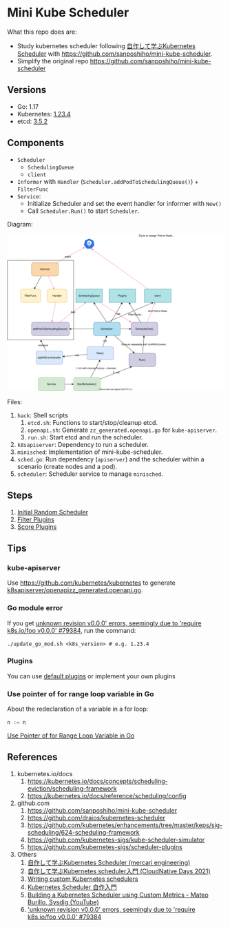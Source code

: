 # Mini Kube Scheduler

What this repo does are:
- Study kubernetes scheduler following [自作して学ぶKubernetes Scheduler](https://engineering.mercari.com/blog/entry/20211220-create-your-kube-scheduler/) with https://github.com/sanposhiho/mini-kube-scheduler.
- Simplify the original repo https://github.com/sanposhiho/mini-kube-scheduler

## Versions

- Go: 1.17
- Kubernetes: [1.23.4](https://github.com/kubernetes/kubernetes/releases/tag/v1.23.4)
- etcd: [3.5.2](https://github.com/etcd-io/etcd/releases/tag/v3.5.2)

## Components

- `Scheduler`
    - `SchedulingQueue`
    - `client`
- `Informer` with `Handler` (`Scheduler.addPodToSchedulingQueue()`) + `FilterFunc`
- `Service`:
    - Initialize Scheduler and set the event handler for informer with `New()`
    - Call `Scheduler.Run()` to start `Scheduler`.

Diagram:

![](diagram.drawio.svg)

Files:
1. `hack`: Shell scripts
    1. `etcd.sh`: Functions to start/stop/cleanup etcd.
    1. `openapi.sh`: Generate `zz_generated.openapi.go` for `kube-apiserver`.
    1. `run.sh`: Start etcd and run the scheduler.
1. `k8sapiserver`: Dependency to run a scheduler.
1. `minisched`: Implementation of mini-kube-scheduler.
1. `sched.go`: Run dependency (`apiserver`) and the scheduler within a scenario (create nodes and a pod).
1. `scheduler`: Scheduler service to manage `minisched`.

## Steps
1. [Initial Random Scheduler](https://github.com/nakamasato/mini-kube-scheduler/tree/01-initial-random-scheduler/01-initial-random-scheduler.md)
1. [Filter Plugins](https://github.com/nakamasato/mini-kube-scheduler/tree/02-filter-plugins/02-filter-plugins.md)
1. [Score Plugins](https://github.com/nakamasato/mini-kube-scheduler/tree/03-score-plugins/03-score-plugins.md)

## Tips

### kube-apiserver

Use https://github.com/kubernetes/kubernetes to generate [k8sapiserver/openapizz_generated.openapi.go](k8sapiserver/openapizz_generated.openapi.go).

### Go module error

If you get [unknown revision v0.0.0' errors, seemingly due to 'require k8s.io/foo v0.0.0' #79384](https://github.com/kubernetes/kubernetes/issues/79384#issuecomment-521493597), run the command:

```
./update_go_mod.sh <k8s_version> # e.g. 1.23.4
```

### Plugins

You can use [default plugins](https://kubernetes.io/docs/reference/scheduling/config/#scheduling-plugins) or implement your own plugins

### Use pointer of for range loop variable in Go

About the redeclaration of a variable in a for loop:

```go
n := n
```

[Use Pointer of for Range Loop Variable in Go](https://medium.com/swlh/use-pointer-of-for-range-loop-variable-in-go-3d3481f7ffc9)
## References
1. kubernetes.io/docs
    1. https://kubernetes.io/docs/concepts/scheduling-eviction/scheduling-framework
    1. https://kubernetes.io/docs/reference/scheduling/config
1. github.com
    1. https://github.com/sanposhiho/mini-kube-scheduler
    1. https://github.com/draios/kubernetes-scheduler
    1. https://github.com/kubernetes/enhancements/tree/master/keps/sig-scheduling/624-scheduling-framework
    1. https://github.com/kubernetes-sigs/kube-scheduler-simulator
    1. https://github.com/kubernetes-sigs/scheduler-plugins
1. Others
    1. [自作して学ぶKubernetes Scheduler (mercari engineering)](https://engineering.mercari.com/blog/entry/20211220-create-your-kube-scheduler/)
    1. [自作して学ぶKubernetes scheduler入門 (CloudNative Days 2021)](https://event.cloudnativedays.jp/cndt2021/talks/1184)
    1. [Writing custom Kubernetes schedulers](https://banzaicloud.com/blog/k8s-custom-scheduler/)
    1. [Kubernetes Scheduler 自作入門](https://qiita.com/ozota/items/28f6686029865e8df4fe)
    1. [Building a Kubernetes Scheduler using Custom Metrics - Mateo Burillo, Sysdig (YouTube)](https://www.youtube.com/watch?v=4TaHQgG9wEg)
    1. ['unknown revision v0.0.0' errors, seemingly due to 'require k8s.io/foo v0.0.0' #79384](https://github.com/kubernetes/kubernetes/issues/79384#issuecomment-521493597)

